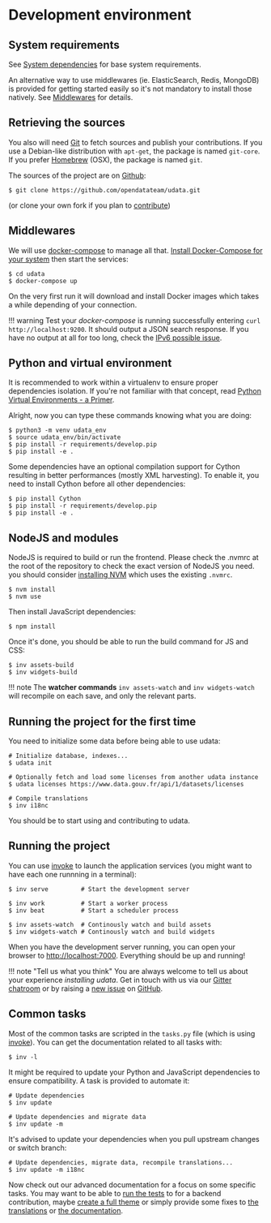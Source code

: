 # Development environment

## System requirements

See [System dependencies](system-dependencies.md) for base system requirements.

An alternative way to use middlewares (ie. ElasticSearch, Redis, MongoDB) is provided
for getting started easily so it's not mandatory to install those natively.
See [Middlewares](#middlewares) for details.

## Retrieving the sources

You also will need [Git][] to fetch sources and publish your contributions.
If you use a Debian-like distribution with `apt-get`, the package is named `git-core`.
If you prefer [Homebrew][] (OSX), the package is named `git`.

The sources of the project are on [Github][]:

```shell
$ git clone https://github.com/opendatateam/udata.git
```

(or clone your own fork if you plan to [contribute](contributing-guide.md))

## Middlewares

We will use [docker-compose][] to manage all that.
[Install Docker-Compose for your system][docker-compose-install]
then start the services:

```shell
$ cd udata
$ docker-compose up
```

On the very first run it will download and install Docker images which takes a while depending of your connection.

!!! warning
    Test your _docker-compose_ is running successfully entering `curl http://localhost:9200`.
    It should output a JSON search response.
    If you have no output at all for too long,
    check the [IPv6 possible issue](https://github.com/docker/docker/issues/2174#issuecomment-35697655).

## Python and virtual environment

It is recommended to work within a virtualenv to ensure proper dependencies isolation.
If you're not familiar with that concept, read [Python Virtual Environments - a Primer][].

Alright, now you can type these commands knowing what you are doing:

```shell
$ python3 -m venv udata_env
$ source udata_env/bin/activate
$ pip install -r requirements/develop.pip
$ pip install -e .
```

Some dependencies have an optional compilation support for Cython
resulting in better performances (mostly XML harvesting).
To enable it, you need to install Cython before all other dependencies:

```shell
$ pip install Cython
$ pip install -r requirements/develop.pip
$ pip install -e .
```

## NodeJS and modules

NodeJS is required to build or run the frontend. Please check the .nvmrc at the root of the repository to check the exact version of NodeJS you need.
you should consider [installing NVM][nvm-install] which uses the existing `.nvmrc`.

```shell
$ nvm install
$ nvm use
```

Then install JavaScript dependencies:

```shell
$ npm install
```

Once it's done, you should be able to run the build command for JS and CSS:

```shell
$ inv assets-build
$ inv widgets-build
```

!!! note
    The **watcher commands** `inv assets-watch` and `inv widgets-watch` will recompile on each save, and only the relevant parts.

## Running the project for the first time

You need to initialize some data before being able to use udata:

```shell
# Initialize database, indexes...
$ udata init

# Optionally fetch and load some licenses from another udata instance
$ udata licenses https://www.data.gouv.fr/api/1/datasets/licenses

# Compile translations
$ inv i18nc
```

You should be to start using and contributing to udata.

## Running the project

You can use [invoke][] to launch the application services
(you might want to have each one runnning in a terminal):

```shell
$ inv serve         # Start the development server

$ inv work          # Start a worker process
$ inv beat          # Start a scheduler process

$ inv assets-watch  # Continously watch and build assets
$ inv widgets-watch # Continously watch and build widgets
```

When you have the development server running,
you can open your browser to <http://localhost:7000>.
Everything should be up and running!

!!! note "Tell us what you think"
    You are always welcome to tell us about your experience _installing udata_.
    Get in touch with us via our [Gitter chatroom][Gitter] or by raising a [new issue][] on [GitHub][].

## Common tasks

Most of the common tasks are scripted in the `tasks.py` file (which is using [invoke][]).
You can get the documentation related to all tasks with:

```shell
$ inv -l
```

It might be required to update your Python and JavaScript dependencies to ensure compatibility.
A task is provided to automate it:

```shell
# Update dependencies
$ inv update

# Update dependencies and migrate data
$ inv update -m
```

It's advised to update your dependencies when you pull upstream changes or switch branch:

```shell
# Update dependencies, migrate data, recompile translations...
$ inv update -m i18nc
```

Now check out our advanced documentation for a focus on some specific tasks.
You may want to be able to [run the tests](testing-code.md) to for a backend contribution,
maybe [create a full theme](creating-theme.md)
or simply provide some fixes to [the translations](adding-translations.md)
or [the documentation](building-documentation.md).


[Python Virtual Environments - a Primer]: https://realpython.com/blog/python/python-virtual-environments-a-primer/
[dev-server]: http://localhost:7000/
[docker-compose-install]: https://docs.docker.com/compose/install/
[docker-compose]: https://docs.docker.com/compose/
[git]: https://git-scm.com/
[github]: https://github.com/opendatateam/udata
[gitter]: https://gitter.im/opendatateam/udata
[new issue]: https://github.com/opendatateam/udata/issues/new
[homebrew]: http://brew.sh/
[invoke]: http://www.pyinvoke.org/
[install-virtualenv]: https://virtualenv.pypa.io/en/latest/installation.html
[nvm-install]: https://github.com/creationix/nvm#installation
